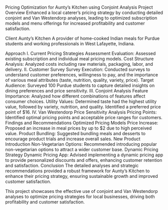 Pricing Optimization for Aunty’s Kitchen using Conjoint Analysis
Project Overview
Enhanced a local caterer’s pricing strategy by conducting detailed conjoint and Van Westendorp analyses, leading to optimized subscription models and menu offerings for increased profitability and customer satisfaction.

Client
Aunty’s Kitchen
A provider of home-cooked Indian meals for Purdue students and working professionals in West Lafayette, Indiana.

Approach
I. Current Pricing Strategies Assessment
Evaluation: Assessed existing subscription and individual meal pricing models.
Cost Structure Analysis: Analyzed costs including raw materials, packaging, labor, and delivery.
II. Customer Survey
Survey Execution: Conducted surveys to understand customer preferences, willingness to pay, and the importance of various meal attributes (taste, nutrition, quality, variety, price).
Target Audience: Surveyed 100 Purdue students to capture detailed insights on dining preferences and price sensitivity.
III. Conjoint Analysis
Feature Importance: Analyzed how different combinations of features affect consumer choices.
Utility Values: Determined taste had the highest utility value, followed by variety, nutrition, and quality. Identified a preferred price point of $16.
IV. Van Westendorp Price Sensitivity Analysis
Pricing Points: Identified optimal pricing points and acceptable price ranges for customers.
Findings and Recommendations
Optimized Pricing Models
Price Increase: Proposed an increase in meal prices by up to $2 due to high perceived value.
Product Bundling: Suggested bundling meals and desserts to encourage product trials and increase overall sales.
New Product Introduction
Non-Vegetarian Options: Recommended introducing popular non-vegetarian options to attract a wider customer base.
Dynamic Pricing Strategy
Dynamic Pricing App: Advised implementing a dynamic pricing app to provide personalized discounts and offers, enhancing customer retention and satisfaction.
Conclusion
The detailed analyses and strategic recommendations provided a robust framework for Aunty’s Kitchen to enhance their pricing strategy, ensuring sustainable growth and improved customer satisfaction.

This project showcases the effective use of conjoint and Van Westendorp analyses to optimize pricing strategies for local businesses, driving both profitability and customer satisfaction.
